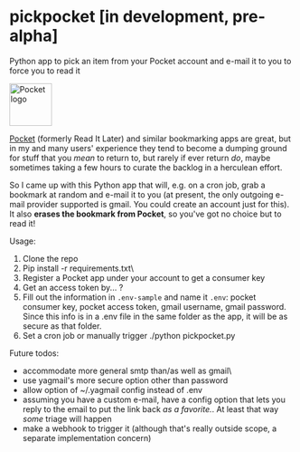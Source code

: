 # pickpocket [in development, pre-alpha]
Python app to pick an item from your Pocket account and e-mail it to you to force you to read it

<img src="https://www.dtdata.io/shared/pocket.svg" alt="Pocket logo" width="75">

[Pocket](https://getpocket.com) (formerly Read It Later) and similar bookmarking apps are great, but in my and many users' experience they tend to become a dumping ground for stuff that you *mean* to return to, but rarely if ever return *do*, maybe sometimes taking a few hours to curate the backlog in a herculean effort.

So I came up with this Python app that will, e.g. on a cron job, grab a bookmark at random and e-mail it to you (at present, the only outgoing e-mail provider supported is gmail. You could create an account just for this). It also **erases the bookmark from Pocket**, so you've got no choice but to read it!

Usage:
1. Clone the repo
2. Pip install -r requirements.txt\
3. Register a Pocket app under your account to get a consumer key
4. Get an access token by... ?
5. Fill out the information in `.env-sample` and name it `.env`: pocket consumer key, pocket access token, gmail username, gmail password. Since this info is in a .env file in the same folder as the app, it will be as secure as that folder.
6. Set a cron job or manually trigger ./python pickpocket.py

Future todos:
* accommodate more general smtp than/as well as gmail\
* use yagmail's more secure option other than password
* allow option of ~/.yagmail config instead of .env
* assuming you have a custom e-mail, have a config option that lets you reply to the email to put the link back *as a favorite.*. At least that way *some* triage will happen
* make a webhook to trigger it (although that's really outside scope, a separate implementation concern)
